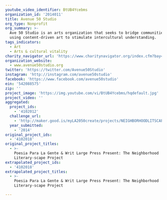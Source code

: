 ```yaml
---
youtube_video_identifier: BtUB4Ycebms
organization_id: '2014011'
title: Avenue 50 Studio
org_type: Nonprofit
org_summary: >-
  Ave 50 Studio is an arts organization that seeks to bridge communities by
  using content-driven art to stimulate intercultural understanding.
tags_indicators:
  - Art
  - Arts & cultural vitality
charity_navigator_url: 'https://www.charitynavigator.org/index.cfm?bay=search.profile&ein=542088575'
organization_website:
  - www.avenue50studio.org
twitter: 'https://twitter.com/Avenue50Studio'
instagram: 'http://instagram.com/avenue50studio'
facebook: 'https://www.facebook.com/avenue50studio'
ein: '542088575'
zip: ''
project_image: 'https://img.youtube.com/vi/BtUB4Ycebms/hqdefault.jpg'
project_video: ''
aggregated:
  project_ids:
    - '4102012'
  challenge_url:
    - 'http://maker.good.is/myLA2050create/projects/NEIGHBORHOODLITSCAPE.html'
  year_submitted:
    - '2014'
original_project_ids:
  - '4102018'
original_project_titles:
  - >-
    Poesia Para La Gente & Writ Large Press Present: The Neighborhood
    Literary-scape Project
extrapolated_project_ids:
  - '4102018'
extrapolated_project_titles:
  - >-
    Poesia Para La Gente & Writ Large Press Present: The Neighborhood
    Literary-scape Project

---
```

